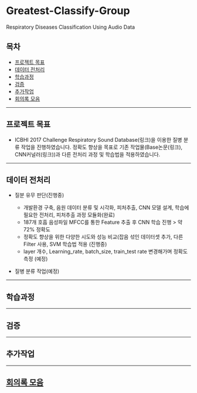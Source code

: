 ﻿# Greatest-Classify-Group
Respiratory Diseases Classification Using Audio Data  
  

## 목차 
- [프로젝트 목표](#프로젝트-목표)
- [데이터 전처리](#데이터-전처리)
- [학습과정](#학습과정)
- [검증](#검증)
- [추가작업](#추가작업)
- [회의록 모음](#회의록-모음)

---

## 프로젝트 목표

* ICBHI 2017 Challenge Respiratory Sound Database(링크)을 이용한 질병 분류 작업을 진행하였습니다. 정확도 향상을 목표로 기존 작업물(Base논문(링크), CNN커널러(링크))과 다른 전처리 과정 및 학습법을 적용하였습니다. 

---

## 데이터 전처리

* 질분 유무 판단(진행중)
  * 개발환경 구축, 음원 데이터 분류 및 시각화, 피처추출, CNN 모델 설계, 학습에 필요한 전처리, 피처추출 과정 모듈화(완료)
  * 187개 호흡 음성파일 MFCC를 통한 Feature 추출 후 CNN 학습 진행 > 약 72% 정확도
  * 정확도 향상을 위한 다양한 시도와 성능 비교(잡음 섞인 데이터셋 추가, 다른 Filter 사용, SVM 학습법 적용 (진행중)
  * layer 개수, Learning_rate, batch_size, train_test rate 변경해가며 정확도 측정 (예정)
  
* 질병 분류 작업(예정)
---

## 학습과정

---

## 검증

---

## 추가작업

---
## [회의록 모음](https://github.com/Hongiee2/Greatest-Classify-Group/issues/2)
